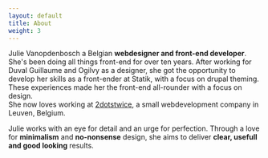 ```yaml
---
layout: default
title: About
weight: 3
---
```

Julie Vanopdenbosch a Belgian **webdesigner and front-end developer**. She's been doing all things front-end for over ten years. 
After working for Duval Guillaume and Ogilvy as a designer, she got the opportunity to develop her skills as a front-ender at Statik, with a focus on drupal theming. These experiences made her the front-end all-rounder with a focus on design.  
She now loves working at [2dotstwice](http://www.2dotstwice.be), a small webdevelopment company in Leuven, Belgium.

Julie works with an eye for detail and an urge for perfection. Through a love for **minimalism** and **no-nonsense** design, she aims to deliver **clear, usefull and good looking** results.
